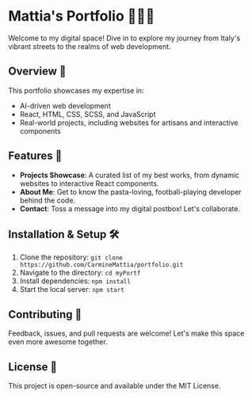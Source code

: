 # Mattia's Portfolio 🚀🇮🇹

Welcome to my digital space! Dive in to explore my journey from Italy's vibrant streets to the realms of web development.

## Overview 🌟

This portfolio showcases my expertise in:
- AI-driven web development
- React, HTML, CSS, SCSS, and JavaScript
- Real-world projects, including websites for artisans and interactive components

## Features 🎨

- **Projects Showcase**: A curated list of my best works, from dynamic websites to interactive React components.
- **About Me**: Get to know the pasta-loving, football-playing developer behind the code.
- **Contact**: Toss a message into my digital postbox! Let's collaborate.

## Installation & Setup 🛠️

1. Clone the repository: `git clone https://github.com/CarmineMattia/portfolio.git `
2. Navigate to the directory: `cd myPortf `
3. Install dependencies: `npm install`
4. Start the local server: `npm start`

## Contributing 🤝

Feedback, issues, and pull requests are welcome! Let's make this space even more awesome together.

## License 📄

This project is open-source and available under the MIT License.
